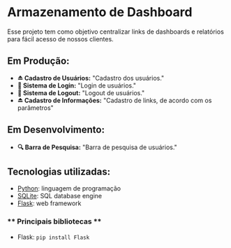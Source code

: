 # Armazenamento de Dashboard

Esse projeto tem como objetivo centralizar links de dashboards e relatórios para fácil acesso de nossos clientes.

## Em Produção:

* **⏏️ Cadastro de Usuários:** "Cadastro dos usuários."<br>
* **👤 Sistema de Login:** "Login de usuários."<br>
* **👤 Sistema de Logout:** "Logout de usuários."<br>
* **⏏️ Cadastro de Informações:** "Cadastro de links, de acordo com os parâmetros"<br>

## Em Desenvolvimento:
* **🔍 Barra de Pesquisa:** "Barra de pesquisa de usuários."<br>


## Tecnologias utilizadas:

* [Python](https://www.python.org/): linguagem de programação
* [SQLite](https://www.sqlite.org/index.html): SQL database engine
* [Flask](https://pypi.org/project/Flask/): web framework

### ** Principais bibliotecas **

* Flask: `pip install Flask`
